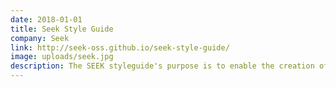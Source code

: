 ```yaml
---
date: 2018-01-01
title: Seek Style Guide
company: Seek
link: http://seek-oss.github.io/seek-style-guide/
image: uploads/seek.jpg
description: The SEEK styleguide's purpose is to enable the creation of content that will assist our users to complete tasks easily and hopefully enjoy the experience.
---
```

